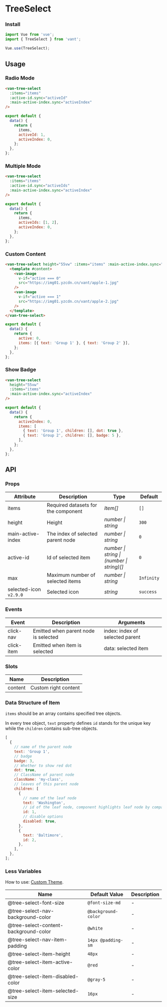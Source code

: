 # TreeSelect

### Install

```js
import Vue from 'vue';
import { TreeSelect } from 'vant';

Vue.use(TreeSelect);
```

## Usage

### Radio Mode

```html
<van-tree-select
  :items="items"
  :active-id.sync="activeId"
  :main-active-index.sync="activeIndex"
/>
```

```js
export default {
  data() {
    return {
      items,
      activeId: 1,
      activeIndex: 0,
    };
  },
};
```

### Multiple Mode

```html
<van-tree-select
  :items="items"
  :active-id.sync="activeIds"
  :main-active-index.sync="activeIndex"
/>
```

```js
export default {
  data() {
    return {
      items,
      activeIds: [1, 2],
      activeIndex: 0,
    };
  },
};
```

### Custom Content

```html
<van-tree-select height="55vw" :items="items" :main-active-index.sync="active">
  <template #content>
    <van-image
      v-if="active === 0"
      src="https://img01.yzcdn.cn/vant/apple-1.jpg"
    />
    <van-image
      v-if="active === 1"
      src="https://img01.yzcdn.cn/vant/apple-2.jpg"
    />
  </template>
</van-tree-select>
```

```js
export default {
  data() {
    return {
      active: 0,
      items: [{ text: 'Group 1' }, { text: 'Group 2' }],
    };
  },
};
```

### Show Badge

```html
<van-tree-select
  height="55vw"
  :items="items"
  :main-active-index.sync="activeIndex"
/>
```

```js
export default {
  data() {
    return {
      activeIndex: 0,
      items: [
        { text: 'Group 1', children: [], dot: true },
        { text: 'Group 2', children: [], badge: 5 },
      ],
    };
  },
};
```

## API

### Props

| Attribute | Description | Type | Default |
| --- | --- | --- | --- |
| items | Required datasets for the component | _Item[]_ | `[]` |
| height | Height | _number \| string_ | `300` |
| main-active-index | The index of selected parent node | _number \| string_ | `0` |
| active-id | Id of selected item | _number \| string \|<br>(number \| string)[]_ | `0` |
| max | Maximum number of selected items | _number \| string_ | `Infinity` |
| selected-icon `v2.9.0` | Selected icon | _string_ | `success` |

### Events

| Event | Description | Arguments |
| --- | --- | --- |
| click-nav | Emitted when parent node is selected | index: index of selected parent |
| click-item | Emitted when item is selected | data: selected item |

### Slots

| Name    | Description          |
| ------- | -------------------- |
| content | Custom right content |

### Data Structure of Item

`items` should be an array contains specified tree objects.

In every tree object, `text` property defines `id` stands for the unique key while the `children` contains sub-tree objects.

```js
[
  {
    // name of the parent node
    text: 'Group 1',
    // badge
    badge: 3,
    // Whether to show red dot
    dot: true,
    // ClassName of parent node
    className: 'my-class',
    // leaves of this parent node
    children: [
      {
        // name of the leaf node
        text: 'Washington',
        // id of the leaf node, component highlights leaf node by comparing the activeId with this.
        id: 1,
        // disable options
        disabled: true,
      },
      {
        text: 'Baltimore',
        id: 2,
      },
    ],
  },
];
```

### Less Variables

How to use: [Custom Theme](#/en-US/theme).

| Name                                  | Default Value       | Description |
| ------------------------------------- | ------------------- | ----------- |
| @tree-select-font-size                | `@font-size-md`     | -           |
| @tree-select-nav-background-color     | `@background-color` | -           |
| @tree-select-content-background-color | `@white`            | -           |
| @tree-select-nav-item-padding         | `14px @padding-sm`  | -           |
| @tree-select-item-height              | `48px`              | -           |
| @tree-select-item-active-color        | `@red`              | -           |
| @tree-select-item-disabled-color      | `@gray-5`           | -           |
| @tree-select-item-selected-size       | `16px`              | -           |

